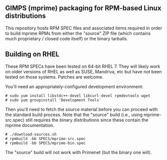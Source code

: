 GIMPS (mprime) packaging for RPM-based Linux distributions
----------------------------------------------------------

This repository hosts RPM SPEC files and associated items required in order
to build mprime RPMs from either the "source" ZIP file (which contains much
proprietary / closed code itself) or the binary tarballs.

Building on RHEL
----------------

These RPM SPECs have been tested on 64-bit RHEL 7.  They will likely work
on older versions of RHEL as well as SUSE, Mandriva, etc but have not been
tested on those systems.  Patches are welcome.

You'll need an appropriately-configured development environment:

    # sudo yum install libstdc++-devel libcurl-devel rpmdevtools wget
    # sudo yum groupinstall 'Development Tools'

Then you'll need to fetch the source material before you can proceed with
the standard build process.  Note that the "source" build (i.e., using
mprime-src.spec) still requires the binary distributions since these contain
the mprime documentation.

    # ./download-sources.sh
    # rpmbuild -bb SPECS/mprime-src.spec
    # rpmbuild -bb SPECS/mprime-bin.spec

The "source" build will not work with Primenet (but the binary one will).
